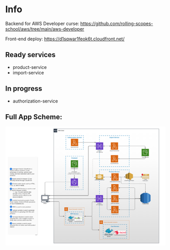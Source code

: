 # Info

Backend for AWS Developer curse: https://github.com/rolling-scopes-school/aws/tree/main/aws-developer

Front-end deploy: https://d1sqwar1feok6t.cloudfront.net/

## Ready services

- product-service
- import-service

## In progress

- authorization-service

## Full App Scheme:

![alt text](scheme.png)
